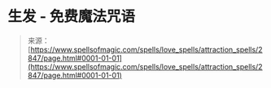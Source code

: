 <!--yml

category: 未分类

date: 2024-06-12 18:36:33

-->

# 生发 - 免费魔法咒语

> 来源：[https://www.spellsofmagic.com/spells/love_spells/attraction_spells/2847/page.html#0001-01-01](https://www.spellsofmagic.com/spells/love_spells/attraction_spells/2847/page.html#0001-01-01)
